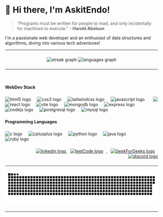 # 👋 Hi there, I'm AskitEndo!

> "Programs must be written for people to read, and only incidentally for machines to execute." - **Harold Abelson**

I'm a passionate web developer and an enthusiast of data structures and algorithms, diving into various tech adventures!

---

###

<div align="center">
  <img src="https://streak-stats.demolab.com?user=AskitEndo&locale=en&mode=daily&theme=dracula&hide_border=false&border_radius=5" height="150" alt="streak graph"  />
  <img src="https://github-readme-stats.vercel.app/api/top-langs?username=AskitEndo&locale=en&hide_title=false&layout=compact&card_width=320&langs_count=5&theme=cobalt&hide_border=false" height="150" alt="languages graph"  />
  <!--<img src="https://github-readme-stats.vercel.app/api?username=AskitEndo&hide_title=false&hide_rank=false&show_icons=true&include_all_commits=true&count_private=true&disable_animations=false&theme=dracula&locale=en&hide_border=false" height="150" alt="stats graph"  />-->
</div>

###

---

<br/>

<h4 align="left">WebDev Stack</h4>

###

<img align="right" height="150" src="https://i.ibb.co/yym8TMS/Blueguy-DP2.jpg"  />

###

<div align="left">
  <img src="https://skillicons.dev/icons?i=html" height="30" alt="html5 logo"  />
  <img width="12" />
  <img src="https://skillicons.dev/icons?i=css" height="30" alt="css3 logo"  />
  <img width="12" />
  <img src="https://cdn.simpleicons.org/tailwindcss/06B6D4" height="30" alt="tailwindcss logo"  />
  <img width="12" />
  <img src="https://skillicons.dev/icons?i=js" height="30" alt="javascript logo"  />
  <img width="12" />
  <img src="https://skillicons.dev/icons?i=react" height="30" alt="react logo"  />
  <img width="12" />
  <img src="https://skillicons.dev/icons?i=vite" height="30" alt="vite logo"  />
  <img width="12" />
  <img src="https://skillicons.dev/icons?i=mongodb" height="30" alt="mongodb logo"  />
  <img width="12" />
  <img src="https://skillicons.dev/icons?i=express" height="30" alt="express logo"  />
  <img width="12" />
  <img src="https://skillicons.dev/icons?i=nodejs" height="30" alt="nodejs logo"  />
  <img width="12" />
  <img src="https://skillicons.dev/icons?i=postgres" height="30" alt="postgresql logo"  />
  <img width="12" />
  <img src="https://skillicons.dev/icons?i=mysql" height="30" alt="mysql logo"  />
</div>

###

<h4 align="left">Programming Languages</h4>

###

<div align="left">
  <img src="https://skillicons.dev/icons?i=c" height="30" alt="c logo"  />
  <img width="12" />
  <img src="https://skillicons.dev/icons?i=cpp" height="30" alt="cplusplus logo"  />
  <img width="12" />
  <img src="https://skillicons.dev/icons?i=py" height="30" alt="python logo"  />
  <img width="12" />
  <img src="https://skillicons.dev/icons?i=java" height="30" alt="java logo"  />
  <img width="12" />
  <img src="https://skillicons.dev/icons?i=ruby" height="30" alt="ruby logo"  />
</div>

###

<div align="right">
  <a href="https://www.linkedin.com/in/askitendo/" target="_blank">
    <img src="https://raw.githubusercontent.com/maurodesouza/profile-readme-generator/master/src/assets/icons/social/linkedin/default.svg" width="56" height="26" alt="linkedin logo"  />
  </a>
  <a href="https://leetcode.com/u/AskitEndo/" target="_blank">
    <img src="https://user-images.githubusercontent.com/63964149/152531278-5e01909d-0c2e-412a-8acc-4a06863c244d.png"  height="26" alt="leetCode logo" style="margin-left: 10px; margin-right: 10px;" />
  </a>  
  <a href="https://www.geeksforgeeks.org/user/askitendo/" target="_blank">
    <img src="https://media.geeksforgeeks.org/wp-content/uploads/20200326201748/download312.png"  height="26" alt="GeekForGeeks logo" style="margin-left: 10px; margin-right: 10px;" />
  </a>
  <a href="https://discordapp.com/users/askit_4519" target="_blank">
    <img src="https://raw.githubusercontent.com/maurodesouza/profile-readme-generator/master/src/assets/icons/social/discord/default.svg" width="56" height="26" alt="discord logo"  />
  </a>
</div>

###

---

<img src="assets/askit-github-snake.svg" alt="Snake animation" />

###

---
